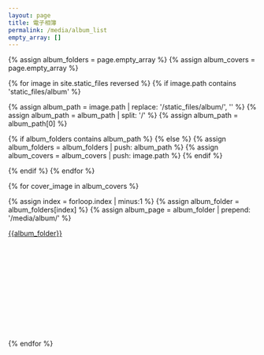 ```yaml
---
layout: page
title: 電子相簿
permalink: /media/album_list
empty_array: []
---
```



{% assign album_folders = page.empty_array %}
{% assign album_covers = page.empty_array %}

{% for image in site.static_files reversed %}
{% if image.path contains 'static_files/album' %}

{% assign album_path = image.path | replace: '/static_files/album/', '' %}
{% assign album_path = album_path | split: '/' %}
{% assign album_path = album_path[0] %}

{% if album_folders contains album_path %}
{% else %}
{% assign album_folders = album_folders | push: album_path %}
{% assign album_covers = album_covers | push: image.path %}
{% endif %}

{% endif %}
{% endfor %}


<div class="row">
{% for cover_image in album_covers %}

{% assign index = forloop.index | minus:1 %}
{% assign album_folder = album_folders[index] %}
{% assign album_page = album_folder | prepend: '/media/album/' %}



<div class="col-lg-2 col-md-3 col-sm-4 col-xs-6" style="margin-top: 10px; margin-bottom: 10px; height: 210px">
    <a href="{{album_page}}">
    <div class="img-div" style="background-image: url('{{cover_image}}');">
    </div>
    </a>
    <div class="album-title"><a href="{{album_page}}">{{album_folder}}</a></div>
</div>

{% endfor %}
</div>
